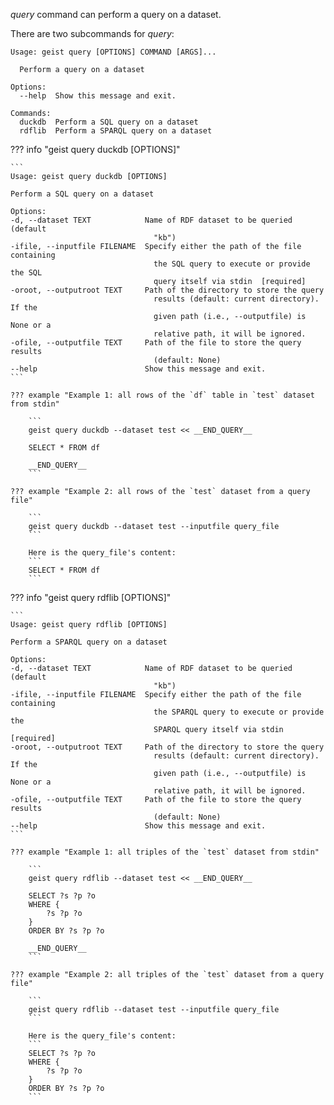 *query* command can perform a query on a dataset.

There are two subcommands for *query*:
```
Usage: geist query [OPTIONS] COMMAND [ARGS]...

  Perform a query on a dataset

Options:
  --help  Show this message and exit.

Commands:
  duckdb  Perform a SQL query on a dataset
  rdflib  Perform a SPARQL query on a dataset
```

??? info "geist query duckdb [OPTIONS]"

    ```
    Usage: geist query duckdb [OPTIONS]

    Perform a SQL query on a dataset

    Options:
    -d, --dataset TEXT            Name of RDF dataset to be queried (default
                                    "kb")
    -ifile, --inputfile FILENAME  Specify either the path of the file containing
                                    the SQL query to execute or provide the SQL
                                    query itself via stdin  [required]
    -oroot, --outputroot TEXT     Path of the directory to store the query
                                    results (default: current directory). If the
                                    given path (i.e., --outputfile) is None or a
                                    relative path, it will be ignored.
    -ofile, --outputfile TEXT     Path of the file to store the query results
                                    (default: None)
    --help                        Show this message and exit.
    ```

    ??? example "Example 1: all rows of the `df` table in `test` dataset from stdin"

        ```
        geist query duckdb --dataset test << __END_QUERY__

        SELECT * FROM df

        __END_QUERY__
        ```
    
    ??? example "Example 2: all rows of the `test` dataset from a query file"

        ```
        geist query duckdb --dataset test --inputfile query_file
        ```

        Here is the query_file's content:
        ```
        SELECT * FROM df
        ```


??? info "geist query rdflib [OPTIONS]"

    ```
    Usage: geist query rdflib [OPTIONS]

    Perform a SPARQL query on a dataset

    Options:
    -d, --dataset TEXT            Name of RDF dataset to be queried (default
                                    "kb")
    -ifile, --inputfile FILENAME  Specify either the path of the file containing
                                    the SPARQL query to execute or provide the
                                    SPARQL query itself via stdin  [required]
    -oroot, --outputroot TEXT     Path of the directory to store the query
                                    results (default: current directory). If the
                                    given path (i.e., --outputfile) is None or a
                                    relative path, it will be ignored.
    -ofile, --outputfile TEXT     Path of the file to store the query results
                                    (default: None)
    --help                        Show this message and exit.
    ```

    ??? example "Example 1: all triples of the `test` dataset from stdin"

        ```
        geist query rdflib --dataset test << __END_QUERY__

        SELECT ?s ?p ?o
        WHERE {
            ?s ?p ?o
        }
        ORDER BY ?s ?p ?o

        __END_QUERY__
        ```
    
    ??? example "Example 2: all triples of the `test` dataset from a query file"

        ```
        geist query rdflib --dataset test --inputfile query_file
        ```

        Here is the query_file's content:
        ```
        SELECT ?s ?p ?o
        WHERE {
            ?s ?p ?o
        }
        ORDER BY ?s ?p ?o
        ```
    